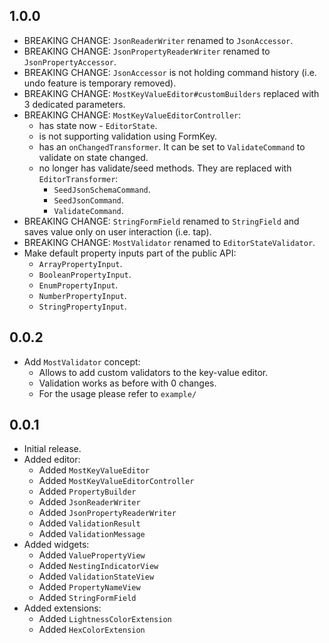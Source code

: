 ## 1.0.0
- BREAKING CHANGE: `JsonReaderWriter` renamed to `JsonAccessor`.
- BREAKING CHANGE: `JsonPropertyReaderWriter` renamed to `JsonPropertyAccessor`.
- BREAKING CHANGE: `JsonAccessor` is not holding command history (i.e. undo feature is temporary removed).
- BREAKING CHANGE: `MostKeyValueEditor#customBuilders` replaced with 3 dedicated parameters.
- BREAKING CHANGE: `MostKeyValueEditorController`:
  - has state now - `EditorState`.
  - is not supporting validation using FormKey.
  - has an `onChangedTransformer`. It can be set to `ValidateCommand` to validate on state changed.
  - no longer has validate/seed methods. They are replaced with `EditorTransformer`:
    - `SeedJsonSchemaCommand`.
    - `SeedJsonCommand`.
    - `ValidateCommand`.
- BREAKING CHANGE: `StringFormField` renamed to `StringField` and saves value only on user interaction (i.e. tap).
- BREAKING CHANGE: `MostValidator` renamed to `EditorStateValidator`.
- Make default property inputs part of the public API: 
  - `ArrayPropertyInput`.
  - `BooleanPropertyInput`.
  - `EnumPropertyInput`.
  - `NumberPropertyInput`.
  - `StringPropertyInput`.

## 0.0.2
- Add `MostValidator` concept:
  - Allows to add custom validators to the key-value editor.
  - Validation works as before with 0 changes.
  - For the usage please refer to `example/`

## 0.0.1

- Initial release.
- Added editor:
  - Added `MostKeyValueEditor`
  - Added `MostKeyValueEditorController`
  - Added `PropertyBuilder`
  - Added `JsonReaderWriter`
  - Added `JsonPropertyReaderWriter`
  - Added `ValidationResult`
  - Added `ValidationMessage`
- Added widgets:
  - Added `ValuePropertyView`
  - Added `NestingIndicatorView`
  - Added `ValidationStateView`
  - Added `PropertyNameView`
  - Added `StringFormField`
- Added extensions:
  - Added `LightnessColorExtension`
  - Added `HexColorExtension`